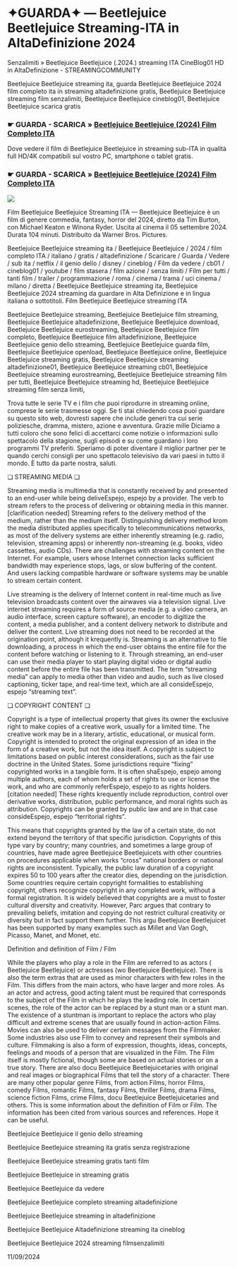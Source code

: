 # ✦GUARDA✦ — Beetlejuice Beetlejuice Streaming-ITA in AltaDefinizione 2024

Senzalimiti » Beetlejuice Beetlejuice (.2024.) streaming ITA CineBlog01 HD in AltaDefinizione - STREAMINGCOMMUNITY

Beetlejuice Beetlejuice streaming ita, guarda Beetlejuice Beetlejuice 2024 film completo ita in streaming altadefinizione gratis, Beetlejuice Beetlejuice streaming film senzalimiti, Beetlejuice Beetlejuice cineblog01, Beetlejuice Beetlejuice scarica gratis

### ☛ GUARDA - SCARICA » [Beetlejuice Beetlejuice (2024) Film Completo ITA](https://t.co/ine3RytYiw)

Dove vedere il film di Beetlejuice Beetlejuice in streaming sub-ITA in qualità full HD/4K compatibili sul vostro PC, smartphone o tablet gratis.

### ☛ GUARDA - SCARICA » [Beetlejuice Beetlejuice (2024) Film Completo ITA](https://t.co/ine3RytYiw)

<p dir="auto"><a href="https://t.co/ine3RytYiw" title="HDPLAY" rel="nofollow"><img src="https://i.imgur.com/jhNGoEt.gif" style="max-width: 100%;"></a></p>

Film Beetlejuice Beetlejuice Streaming ITA — Beetlejuice Beetlejuice è un film di genere commedia, fantasy, horror del 2024, diretto da Tim Burton, con Michael Keaton e Winona Ryder. Uscita al cinema il 05 settembre 2024. Durata 104 minuti. Distribuito da Warner Bros. Pictures.

Beetlejuice Beetlejuice streaming ita / Beetlejuice Beetlejuice / 2024 / film completo ITA / italiano / gratis / altadefinizione / Scaricare / Guarda / Vedere / sub ita / netflix / il genio dello / disney / cineblog / Film da vedere / cb01 / cineblog01 / youtube / film stasera / film azione / senza limiti / Film per tutti / tanti film / trailer / programmazione / roma / cinema / trama / uci cinema / milano / diretta / Beetlejuice Beetlejuice streaming ita, Beetlejuice Beetlejuice 2024 streaming da guardare in Alta Definizione e in lingua italiana o sottotitoli. Film Beetlejuice Beetlejuice streaming ITA

Beetlejuice Beetlejuice streaming, Beetlejuice Beetlejuice film streaming, Beetlejuice Beetlejuice altadefinizione, Beetlejuice Beetlejuice download, Beetlejuice Beetlejuice eurostreaming, Beetlejuice Beetlejuice film completo, Beetlejuice Beetlejuice film altadefinizione, Beetlejuice Beetlejuice genio dello streaming, Beetlejuice Beetlejuice guarda film, Beetlejuice Beetlejuice openload, Beetlejuice Beetlejuice online, Beetlejuice Beetlejuice streaming gratis, Beetlejuice Beetlejuice streaming altadefinizione01, Beetlejuice Beetlejuice streaming cb01, Beetlejuice Beetlejuice streaming eurostreaming, Beetlejuice Beetlejuice streaming film per tutti, Beetlejuice Beetlejuice streaming hd, Beetlejuice Beetlejuice streaming film senza limiti,

Trova tutte le serie TV e i film che puoi riprodurre in streaming online, comprese le serie trasmesse oggi. Se ti stai chiedendo cosa puoi guardare su questo sito web, dovresti sapere che include generi tra cui serie poliziesche, dramma, mistero, azione e avventura. Grazie mille Diciamo a tutti coloro che sono felici di accettarci come notizie o informazioni sullo spettacolo della stagione, sugli episodi e su come guardano i loro programmi TV preferiti. Speriamo di poter diventare il miglior partner per te quando cerchi consigli per uno spettacolo televisivo da vari paesi in tutto il mondo. È tutto da parte nostra, saluti.

❏ STREAMING MEDIA ❏

Streaming media is multimedia that is constantly received by and presented to an end-user while being deliveEspejo, espejo by a provider. The verb to stream refers to the process of delivering or obtaining media in this manner.[clarification needed] Streaming refers to the delivery method of the medium, rather than the medium itself. Distinguishing delivery method krom the media distributed applies specifically to telecommunications networks, as most of the delivery systems are either inherently streaming (e.g. radio, television, streaming apps) or inherently non-streaming (e.g. books, video cassettes, audio CDs). There are challenges with streaming content on the Internet. For example, users whose Internet connection lacks sufficient bandwidth may experience stops, lags, or slow buffering of the content. And users lacking compatible hardware or software systems may be unable to stream certain content.

Live streaming is the delivery of Internet content in real-time much as live television broadcasts content over the airwaves via a television signal. Live internet streaming requires a form of source media (e.g. a video camera, an audio interface, screen capture software), an encoder to digitize the content, a media publisher, and a content delivery network to distribute and deliver the content. Live streaming does not need to be recorded at the origination point, although it krequently is. Streaming is an alternative to file downloading, a process in which the end-user obtains the entire file for the content before watching or listening to it. Through streaming, an end-user can use their media player to start playing digital video or digital audio content before the entire file has been transmitted. The term “streaming media” can apply to media other than video and audio, such as live closed captioning, ticker tape, and real-time text, which are all consideEspejo, espejo “streaming text”.

❏ COPYRIGHT CONTENT ❏

Copyright is a type of intellectual property that gives its owner the exclusive right to make copies of a creative work, usually for a limited time. The creative work may be in a literary, artistic, educational, or musical form. Copyright is intended to protect the original expression of an idea in the form of a creative work, but not the idea itself. A copyright is subject to limitations based on public interest considerations, such as the fair use doctrine in the United States. Some jurisdictions require “fixing” copyrighted works in a tangible form. It is often shaEspejo, espejo among multiple authors, each of whom holds a set of rights to use or license the work, and who are commonly referEspejo, espejo to as rights holders.[citation needed] These rights krequently include reproduction, control over derivative works, distribution, public performance, and moral rights such as attribution. Copyrights can be granted by public law and are in that case consideEspejo, espejo “territorial rights”.

This means that copyrights granted by the law of a certain state, do not extend beyond the territory of that specific jurisdiction. Copyrights of this type vary by country; many countries, and sometimes a large group of countries, have made agree Beetlejuice Beetlejuicets with other countries on procedures applicable when works “cross” national borders or national rights are inconsistent. Typically, the public law duration of a copyright expires 50 to 100 years after the creator dies, depending on the jurisdiction. Some countries require certain copyright formalities to establishing copyright, others recognize copyright in any completed work, without a formal registration. It is widely believed that copyrights are a must to foster cultural diversity and creativity. However, Parc argues that contrary to prevailing beliefs, imitation and copying do not restrict cultural creativity or diversity but in fact support them further. This argu Beetlejuice Beetlejuicet has been supported by many examples such as Millet and Van Gogh, Picasso, Manet, and Monet, etc.

Definition and definition of Film / Film

While the players who play a role in the Film are referred to as actors ( Beetlejuice Beetlejuice) or actresses (wo Beetlejuice Beetlejuice). There is also the term extras that are used as minor characters with few roles in the Film. This differs from the main actors, who have larger and more roles. As an actor and actress, good acting talent must be required that corresponds to the subject of the Film in which he plays the leading role. In certain scenes, the role of the actor can be replaced by a stunt man or a stunt man. The existence of a stuntman is important to replace the actors who play difficult and extreme scenes that are usually found in action-action Films. Movies can also be used to deliver certain messages from the Filmmaker. Some industries also use Film to convey and represent their symbols and culture. Filmmaking is also a form of expression, thoughts, ideas, concepts, feelings and moods of a person that are visualized in the Film. The Film itself is mostly fictional, though some are based on actual stories or on a true story. There are also docu Beetlejuice Beetlejuicetaries with original and real images or biographical Films that tell the story of a character. There are many other popular genre Films, from action Films, horror Films, comedy Films, romantic Films, fantasy Films, thriller Films, drama Films, science fiction Films, crime Films, docu Beetlejuice Beetlejuicetaries and others. This is some information about the definition of Film or Film. The information has been cited from various sources and references. Hope it can be useful.

Beetlejuice Beetlejuice il genio dello streaming

Beetlejuice Beetlejuice streaming ita gratis senza registrazione

Beetlejuice Beetlejuice streaming gratis tanti film

Beetlejuice Beetlejuice in streaming gratis

Beetlejuice Beetlejuice da vedere

Beetlejuice Beetlejuice completo streaming altadefinizione

Beetlejuice Beetlejuice streaming in altadefinizione

Beetlejuice Beetlejuice Altadefinizione streaming ita cineblog

Beetlejuice Beetlejuice 2024 streaming filmsenzalimiti

11/09/2024
